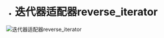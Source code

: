 - # 迭代器适配器reverse_iterator

![迭代器适配器reverse_iterator](https://github.com/havenow/my-C-plus-plus/blob/master/STL%E6%A0%87%E5%87%86%E5%BA%93%E4%B8%8E%E6%B3%9B%E5%9E%8B%E7%BC%96%E7%A8%8B/images/%E8%BF%AD%E4%BB%A3%E5%99%A8%E9%80%82%E9%85%8D%E5%99%A8reverse_iterator.png)  

